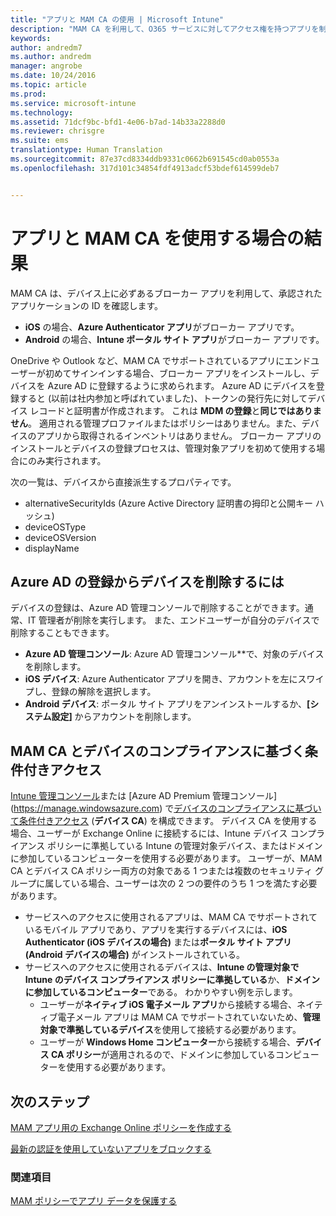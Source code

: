 ```yaml
---
title: "アプリと MAM CA の使用 | Microsoft Intune"
description: "MAM CA を利用して、O365 サービスに対してアクセス権を持つアプリを制御する方法の概念について説明します。"
keywords: 
author: andredm7
ms.author: andredm
manager: angrobe
ms.date: 10/24/2016
ms.topic: article
ms.prod: 
ms.service: microsoft-intune
ms.technology: 
ms.assetid: 71dcf9bc-bfd1-4e06-b7ad-14b33a2288d0
ms.reviewer: chrisgre
ms.suite: ems
translationtype: Human Translation
ms.sourcegitcommit: 87e37cd8334ddb9331c0662b691545cd0ab0553a
ms.openlocfilehash: 317d101c34854fdf4913adcf53bdef614599deb7


---
```

# <a name="what-to-expect-when-using-an-app-with-mam-ca"></a>アプリと MAM CA を使用する場合の結果
MAM CA は、デバイス上に必ずあるブローカー アプリを利用して、承認されたアプリケーションの ID を確認します。
*  **iOS** の場合、**Azure Authenticator アプリ**がブローカー アプリです。
* **Android** の場合、**Intune ポータル サイト アプリ**がブローカー アプリです。 

OneDrive や Outlook など、MAM CA でサポートされているアプリにエンドユーザーが初めてサインインする場合、ブローカー アプリをインストールし、デバイスを Azure AD に登録するように求められます。 Azure AD にデバイスを登録すると (以前は社内参加と呼ばれていました)、トークンの発行先に対してデバイス レコードと証明書が作成されます。  これは **MDM の登録**と**同じではありません**。 適用される管理プロファイルまたはポリシーはありません。また、デバイスのアプリから取得されるインベントリはありません。  ブローカー アプリのインストールとデバイスの登録プロセスは、管理対象アプリを初めて使用する場合にのみ実行されます。

次の一覧は、デバイスから直接派生するプロパティです。

* alternativeSecurityIds (Azure Active Directory 証明書の拇印と公開キー ハッシュ)
* deviceOSType
* deviceOSVersion
* displayName

## <a name="to-remove-a-device-from-azure-ad-registration"></a>Azure AD の登録からデバイスを削除するには
デバイスの登録は、Azure AD 管理コンソールで削除することができます。通常、IT 管理者が削除を実行します。  また、エンドユーザーが自分のデバイスで削除することもできます。

* **Azure AD 管理コンソール**: Azure AD 管理コンソール**で、対象のデバイスを削除します。
* **iOS デバイス**: Azure Authenticator アプリを開き、アカウントを左にスワイプし、登録の解除を選択します。  
* **Android デバイス**: ポータル サイト アプリをアンインストールするか、**[システム設定]** からアカウントを削除します。



## <a name="mam-ca-with-conditional-access-based-on-device-compliance"></a>MAM CA とデバイスのコンプライアンスに基づく条件付きアクセス  

[Intune 管理コンソール](https://manage.microsoft.com)または [Azure AD Premium 管理コンソール] (https://manage.windowsazure.com) で[デバイスのコンプライアンスに基づいて条件付きアクセス](restrict-access-to-email-and-o365-services-with-microsoft-intune.md) (**デバイス CA**) を構成できます。 デバイス CA を使用する場合、ユーザーが Exchange Online に接続するには、Intune デバイス コンプライアンス ポリシーに準拠している Intune の管理対象デバイス、またはドメインに参加しているコンピューターを使用する必要があります。  ユーザーが、MAM CA とデバイス CA ポリシー両方の対象である 1 つまたは複数のセキュリティ グループに属している場合、ユーザーは次の 2 つの要件のうち 1 つを満たす必要があります。
* サービスへのアクセスに使用されるアプリは、MAM CA でサポートされているモバイル アプリであり、アプリを実行するデバイスには、**iOS Authenticator (iOS デバイスの場合)** または**ポータル サイト アプリ (Android デバイスの場合)** がインストールされている。
* サービスへのアクセスに使用されるデバイスは、**Intune の管理対象で Intune のデバイス コンプライアンス ポリシーに準拠している**か、**ドメインに参加しているコンピューター**である。  わかりやすい例を示します。
  * ユーザーが**ネイティブ iOS 電子メール アプリ**から接続する場合、ネイティブ電子メール アプリは MAM CA でサポートされていないため、**管理対象で準拠しているデバイス**を使用して接続する必要があります。
  * ユーザーが **Windows Home コンピューター**から接続する場合、**デバイス CA ポリシー**が適用されるので、ドメインに参加しているコンピューターを使用する必要があります。




## <a name="next-steps"></a>次のステップ
[MAM アプリ用の Exchange Online ポリシーを作成する](mam-ca-for-exchange-online.md)

[最新の認証を使用していないアプリをブロックする](block-apps-with-no-modern-authentication.md)

### <a name="see-also"></a>関連項目

[MAM ポリシーでアプリ データを保護する](protect-app-data-using-mobile-app-management-policies-with-microsoft-intune.md)



<!--HONumber=Dec16_HO2-->


